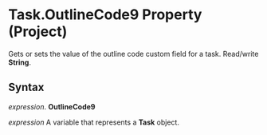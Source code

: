 
# Task.OutlineCode9 Property (Project)

 Gets or sets the value of the outline code custom field for a task. Read/write **String**.


## Syntax

 _expression_. **OutlineCode9**

 _expression_ A variable that represents a **Task** object.


